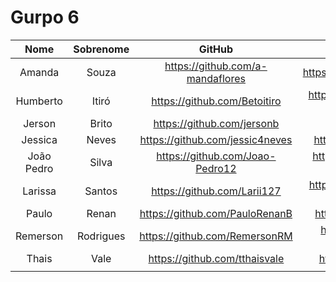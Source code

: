 # Gurpo 6

| Nome | Sobrenome| GitHub | Linkedin |
|:-:|:-:|:-:|:-:|
| Amanda | Souza | <https://github.com/a-mandaflores> | <https://www.linkedin.com/in/amandasouzasilva> |
| Humberto | Itiró | <https://github.com/Betoitiro> | <https://www.linkedin.com/in/humberto-itiro-b618b3267> |
| Jerson | Brito  | <https://github.com/jersonb> | <https://www.linkedin.com/in/jersonb/> |
| Jessica | Neves| <https://github.com/jessic4neves> | <https://www.linkedin.com/in/jessic4neves/> |
| João Pedro | Silva  | <https://github.com/Joao-Pedro12> | <https://www.linkedin.com/in/jo%C3%A3o-pedro-869340186/>
| Larissa | Santos | <https://github.com/Larii127> | <https://www.linkedin.com/in/larissa-santos-a2873a217/> |
| Paulo | Renan | <https://github.com/PauloRenanB> | <https://www.linkedin.com/in/paulorenanb/> |
| Remerson | Rodrigues | <https://github.com/RemersonRM> | <https://www.linkedin.com/in/remerson-rodrigues-996838155/> |
| Thais | Vale | <https://github.com/tthaisvale> | <https://www.linkedin.com/in/tthaisbvale/> |
|||||